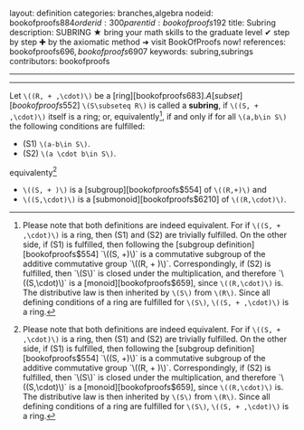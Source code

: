 layout: definition
categories: branches,algebra
nodeid: bookofproofs$884
orderid: 300
parentid: bookofproofs$192
title: Subring
description: SUBRING ★ bring your math skills to the graduate level ✔ step by step ✚ by the axiomatic method ➜ visit BookOfProofs now!
references: bookofproofs$696,bookofproofs$6907
keywords: subring,subrings
contributors: bookofproofs

---


---

Let `\((R, + ,\cdot)\)` be a [ring][bookofproofs$683]. A [subset][bookofproofs$552]  `\(S\subseteq R\)` is called a **subring**, if `\((S, + ,\cdot)\)` itself is a ring; or, equivalently[^1], if and only if for all `\(a,b\in S\)` the following conditions are fulfilled:

* (S1) `\(a-b\in S\)`.
* (S2) `\(a \cdot b\in S\)`.

equivalenty[^1]

* `\((S, + )\)` is a [subgroup][bookofproofs$554] of `\((R,+)\)` and 
* `\((S,\cdot)\)` is a [submonoid][bookofproofs$6210] of `\((R,\cdot)\)`.

[^1]: Please note that both definitions are indeed equivalent. For if `\((S, + ,\cdot)\)` is a ring, then (S1) and (S2) are trivially fulfilled. On the other side, if (S1) is fulfilled, then following the [subgroup definition][bookofproofs$554] `\((S, +)\)` is a commutative subgroup of the additive commutative group `\((R, + )\)`. Correspondingly, if (S2) is fulfilled, then `\(S\)` is closed under the multiplication, and therefore `\((S,\cdot)\)` is a [monoid][bookofproofs$659], since `\((R,\cdot)\)` is. The distributive law is then inherited by `\(S\)` from `\(R\)`. Since all defining conditions of a ring are fulfilled for `\(S\)`, `\((S, + ,\cdot)\)` is a ring.
